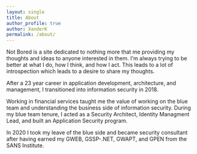 ```yaml
---
layout: single
title: About
author_profile: true
author: XanderK
permalink: /about/
---
```


Not Bored is a site dedicated to nothing more that me providing my thoughts and ideas to anyone interested in them. I'm always trying to be better at what I do, how I think, and how I act. This leads to a lot of introspection which leads to a desire to share my thoughts.

After a 23 year career in application development, architecture, and management, I transitioned into information security in 2018.  

Working in financial services taught me the value of working on the blue team and understanding the business side of information security. During my blue team tenure, I acted as a Security Architect, Identity Managment Lead, and built an Application Security program.  

In 2020 I took my leave of the blue side and became security consultant after having earned my GWEB, GSSP-.NET, GWAPT, and GPEN from the SANS Institute.
